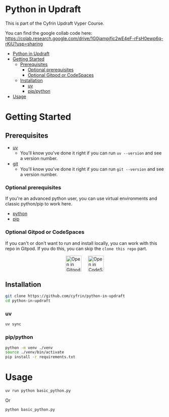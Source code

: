 # Python in Updraft

This is part of the Cyfrin Updraft Vyper Course. 

You can find the google collab code here: https://colab.research.google.com/drive/1G0jampjfic2wE4eF-rFsH0ewp6q-rKiU?usp=sharing

- [Python in Updraft](#python-in-updraft)
- [Getting Started](#getting-started)
  - [Prerequisites](#prerequisites)
    - [Optional prerequisites](#optional-prerequisites)
    - [Optional Gitpod or CodeSpaces](#optional-gitpod-or-codespaces)
  - [Installation](#installation)
    - [uv](#uv)
    - [pip/python](#pippython)
- [Usage](#usage)

# Getting Started

## Prerequisites

- [uv](https://docs.astral.sh/uv/)
  - You'll know you've done it right if you can run `uv --version` and see a version number.
- [git](https://git-scm.com/)
  - You'll know you've done it right if you can run `git --version` and see a version number.

### Optional prerequisites

If you're an advanced python user, you can use virtual environments and classic python/pip to work here.

- [python](https://www.python.org/)
- [pip](https://pypi.org/project/pip/)

### Optional Gitpod or CodeSpaces

If you can't or don't want to run and install locally, you can work with this repo in Gitpod. If you do this, you can skip the `clone this repo` part.

<div style="display: flex; justify-content: center; gap: 20px;">
  <a href="https://gitpod.io/#github.com/cyfrin/web3py-favorites-cu">
    <img src="https://gitpod.io/button/open-in-gitpod.svg" alt="Open in Gitpod" style="height: 50px;">
  </a>
  <a href="https://github.dev/Cyfrin/web3py-favorites-cu">
    <img src="https://www.svgrepo.com/show/347707/codespaces.svg" alt="Open in CodeSpaces" style="height: 50px;">
  </a>
</div>

## Installation

```bash
git clone https://github.com/cyfrin/python-in-updraft
cd python-in-updraft
```

### uv 

```bash
uv sync
```

### pip/python

```bash
python -m venv ./venv
source ./venv/bin/activate
pip install -r requirements.txt
```

# Usage

```bash
uv run python basic_python.py
```

Or

```bash
python basic_python.py
```